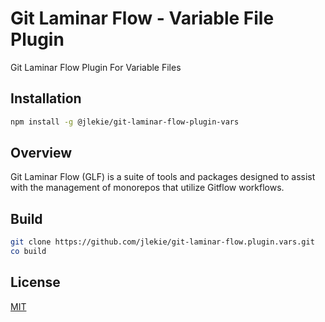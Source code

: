 # Git Laminar Flow - Variable File Plugin

Git Laminar Flow Plugin For Variable Files

## Installation

```bash
npm install -g @jlekie/git-laminar-flow-plugin-vars
```

## Overview

Git Laminar Flow (GLF) is a suite of tools and packages designed to assist with the management of monorepos that utilize Gitflow workflows.

## Build

```bash
git clone https://github.com/jlekie/git-laminar-flow.plugin.vars.git
co build
```

## License

[MIT](./LICENSE)
